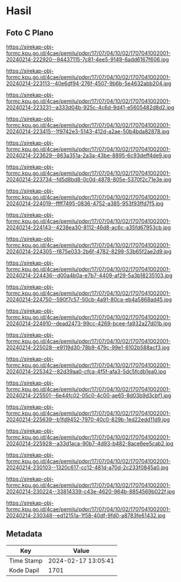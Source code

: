 # Hasil

## Foto C Plano

https://sirekap-obj-formc.kpu.go.id/4cae/pemilu/pdpr/17/07/04/10/02/1707041002001-20240214-222920--94437115-7c81-4ee5-9149-6add6167f606.jpg

https://sirekap-obj-formc.kpu.go.id/4cae/pemilu/pdpr/17/07/04/10/02/1707041002001-20240214-223113--40e6df94-276f-4507-9b6b-5e4632abb204.jpg

https://sirekap-obj-formc.kpu.go.id/4cae/pemilu/pdpr/17/07/04/10/02/1707041002001-20240214-223231--a333d04b-925c-4c6d-9d41-e5605482d8d2.jpg

https://sirekap-obj-formc.kpu.go.id/4cae/pemilu/pdpr/17/07/04/10/02/1707041002001-20240214-223415--1f9742e3-5143-412d-a2ae-50b4bda82878.jpg

https://sirekap-obj-formc.kpu.go.id/4cae/pemilu/pdpr/17/07/04/10/02/1707041002001-20240214-223629--863a351a-2a3a-43be-8895-6c93deff4de9.jpg

https://sirekap-obj-formc.kpu.go.id/4cae/pemilu/pdpr/17/07/04/10/02/1707041002001-20240214-223734--fd5d8bd8-0c0d-4878-805e-5370f2c71e3e.jpg

https://sirekap-obj-formc.kpu.go.id/4cae/pemilu/pdpr/17/07/04/10/02/1707041002001-20240214-224019--ffff7495-0836-4752-a385-953f93ffd7f5.jpg

https://sirekap-obj-formc.kpu.go.id/4cae/pemilu/pdpr/17/07/04/10/02/1707041002001-20240214-224143--4238ea30-8112-46d8-ac6c-a35fd67953cb.jpg

https://sirekap-obj-formc.kpu.go.id/4cae/pemilu/pdpr/17/07/04/10/02/1707041002001-20240214-224305--f875e033-2b6f-4782-8299-53b65f2ae2d9.jpg

https://sirekap-obj-formc.kpu.go.id/4cae/pemilu/pdpr/17/07/04/10/02/1707041002001-20240214-224436--d00a4b0a-e7b7-4409-af29-5a3b18235103.jpg

https://sirekap-obj-formc.kpu.go.id/4cae/pemilu/pdpr/17/07/04/10/02/1707041002001-20240214-224750--590f7c57-50cb-4a91-80ca-eb4a5868ad45.jpg

https://sirekap-obj-formc.kpu.go.id/4cae/pemilu/pdpr/17/07/04/10/02/1707041002001-20240214-224910--dead2473-99cc-4269-bcee-fa932a27d01b.jpg

https://sirekap-obj-formc.kpu.go.id/4cae/pemilu/pdpr/17/07/04/10/02/1707041002001-20240214-225028--e9119d30-78b9-479c-99e1-6102b588acf3.jpg

https://sirekap-obj-formc.kpu.go.id/4cae/pemilu/pdpr/17/07/04/10/02/1707041002001-20240214-225342--82d39aa0-cfca-4f5f-afa3-5dc5fcdb1ea0.jpg

https://sirekap-obj-formc.kpu.go.id/4cae/pemilu/pdpr/17/07/04/10/02/1707041002001-20240214-225501--6e44fc02-05c0-4c00-ae65-8d03b9d3cbf1.jpg

https://sirekap-obj-formc.kpu.go.id/4cae/pemilu/pdpr/17/07/04/10/02/1707041002001-20240214-225639--b1fd9452-7970-40c0-829b-1ed22edd11d9.jpg

https://sirekap-obj-formc.kpu.go.id/4cae/pemilu/pdpr/17/07/04/10/02/1707041002001-20240214-225928--a33d1aca-90b7-4d93-b482-8ace6ee5cab2.jpg

https://sirekap-obj-formc.kpu.go.id/4cae/pemilu/pdpr/17/07/04/10/02/1707041002001-20240214-230103--1320c617-cc12-481d-a70d-2c233f0845a0.jpg

https://sirekap-obj-formc.kpu.go.id/4cae/pemilu/pdpr/17/07/04/10/02/1707041002001-20240214-230224--33814339-c43e-4620-964b-8854569b022f.jpg

https://sirekap-obj-formc.kpu.go.id/4cae/pemilu/pdpr/17/07/04/10/02/1707041002001-20240214-230348--ed12151a-1f58-40df-9fd0-a8783fe61432.jpg


## Metadata

| Key        | Value               |
| ---------- | ------------------- |
| Time Stamp | 2024-02-17 13:05:41 |
| Kode Dapil | 1701                |



